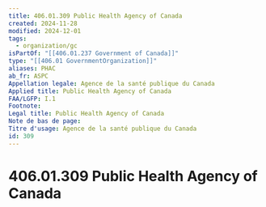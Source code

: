 ```yaml
---
title: 406.01.309 Public Health Agency of Canada
created: 2024-11-28
modified: 2024-12-01
tags:
  - organization/gc
isPartOf: "[[406.01.237 Government of Canada]]"
type: "[[406.01 GovernmentOrganization]]"
aliases: PHAC
ab_fr: ASPC
Appellation legale: Agence de la santé publique du Canada
Applied title: Public Health Agency of Canada
FAA/LGFP: I.1
Footnote: 
Legal title: Public Health Agency of Canada
Note de bas de page: 
Titre d'usage: Agence de la santé publique du Canada
id: 309
---
```

# 406.01.309 Public Health Agency of Canada
